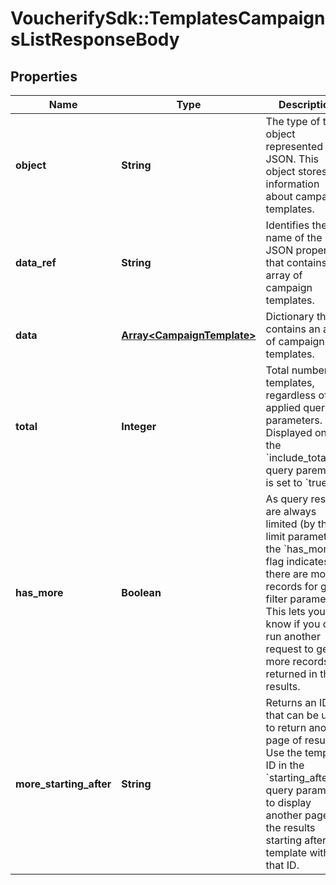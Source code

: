 # VoucherifySdk::TemplatesCampaignsListResponseBody

## Properties

| Name | Type | Description | Notes |
| ---- | ---- | ----------- | ----- |
| **object** | **String** | The type of the object represented by JSON. This object stores information about campaign templates. | [optional][default to &#39;list&#39;] |
| **data_ref** | **String** | Identifies the name of the JSON property that contains the array of campaign templates. | [optional][default to &#39;data&#39;] |
| **data** | [**Array&lt;CampaignTemplate&gt;**](CampaignTemplate.md) | Dictionary that contains an array of campaign templates. | [optional] |
| **total** | **Integer** | Total number of templates, regardless of the applied query parameters. Displayed only if the &#x60;include_total&#x60; query paremeter is set to &#x60;true&#x60;. | [optional] |
| **has_more** | **Boolean** | As query results are always limited (by the limit parameter), the &#x60;has_more&#x60; flag indicates if there are more records for given filter parameters. This lets you know if you can run another request to get more records returned in the results. | [optional] |
| **more_starting_after** | **String** | Returns an ID that can be used to return another page of results. Use the template ID in the &#x60;starting_after_id&#x60; query parameter to display another page of the results starting after the template with that ID. | [optional] |

